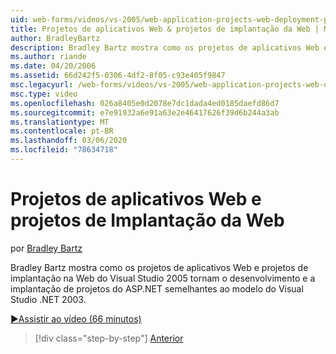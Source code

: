 ```yaml
---
uid: web-forms/videos/vs-2005/web-application-projects-web-deployment-projects
title: Projetos de aplicativos Web & projetos de implantação da Web | Microsoft Docs
author: BradleyBartz
description: Bradley Bartz mostra como os projetos de aplicativos Web e projetos de implantação na Web do Visual Studio 2005 tornam o desenvolvimento e a implantação de projetos do ASP.NET simila...
ms.author: riande
ms.date: 04/20/2006
ms.assetid: 66d242f5-0306-4df2-8f05-c93e405f9847
msc.legacyurl: /web-forms/videos/vs-2005/web-application-projects-web-deployment-projects
msc.type: video
ms.openlocfilehash: 026a8405e0d2078e7dc1dada4ed0185daefd86d7
ms.sourcegitcommit: e7e91932a6e91a63e2e46417626f39d6b244a3ab
ms.translationtype: MT
ms.contentlocale: pt-BR
ms.lasthandoff: 03/06/2020
ms.locfileid: "78634718"
---
```

# <a name="web-application-projects--web-deployment-projects"></a>Projetos de aplicativos Web e projetos de Implantação da Web

por [Bradley Bartz](https://github.com/BradleyBartz)

Bradley Bartz mostra como os projetos de aplicativos Web e projetos de implantação na Web do Visual Studio 2005 tornam o desenvolvimento e a implantação de projetos do ASP.NET semelhantes ao modelo do Visual Studio .NET 2003.

[&#9654;Assistir ao vídeo (66 minutos)](https://channel9.msdn.com/Blogs/ASP-NET-Site-Videos/web-application-projects-web-deployment-projects)

> [!div class="step-by-step"]
> [Anterior](web-deployment-projects.md)
